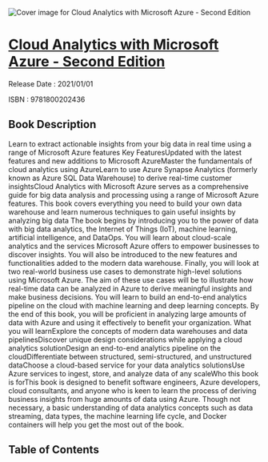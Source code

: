 ![Cover image for Cloud Analytics with Microsoft Azure - Second Edition](https://imgdetail.ebookreading.net/cover/cover/202109/EB9781800202436.jpg)

[Cloud Analytics with Microsoft Azure - Second Edition](https://ebookreading.net/view/book/Cloud+Analytics+with+Microsoft+Azure+-+Second+Edition-EB9781800202436_1.html "Cloud Analytics with Microsoft Azure - Second Edition")
====================================================================================================================

Release Date : 2021/01/01

ISBN : 9781800202436

Book Description
-----------------

Learn to extract actionable insights from your big data in real time using a range of Microsoft Azure features
Key FeaturesUpdated with the latest features and new additions to Microsoft AzureMaster the fundamentals of cloud analytics using AzureLearn to use Azure Synapse Analytics (formerly known as Azure SQL Data Warehouse) to derive real-time customer insightsCloud Analytics with Microsoft Azure serves as a comprehensive guide for big data analysis and processing using a range of Microsoft Azure features. This book covers everything you need to build your own data warehouse and learn numerous techniques to gain useful insights by analyzing big data
The book begins by introducing you to the power of data with big data analytics, the Internet of Things (IoT), machine learning, artificial intelligence, and DataOps. You will learn about cloud-scale analytics and the services Microsoft Azure offers to empower businesses to discover insights. You will also be introduced to the new features and functionalities added to the modern data warehouse.
Finally, you will look at two real-world business use cases to demonstrate high-level solutions using Microsoft Azure. The aim of these use cases will be to illustrate how real-time data can be analyzed in Azure to derive meaningful insights and make business decisions. You will learn to build an end-to-end analytics pipeline on the cloud with machine learning and deep learning concepts.
By the end of this book, you will be proficient in analyzing large amounts of data with Azure and using it effectively to benefit your organization.
What you will learnExplore the concepts of modern data warehouses and data pipelinesDiscover unique design considerations while applying a cloud analytics solutionDesign an end-to-end analytics pipeline on the cloudDifferentiate between structured, semi-structured, and unstructured dataChoose a cloud-based service for your data analytics solutionsUse Azure services to ingest, store, and analyze data of any scaleWho this book is forThis book is designed to benefit software engineers, Azure developers, cloud consultants, and anyone who is keen to learn the process of deriving business insights from huge amounts of data using Azure.
Though not necessary, a basic understanding of data analytics concepts such as data streaming, data types, the machine learning life cycle, and Docker containers will help you get the most out of the book.


Table of Contents
-----------------

